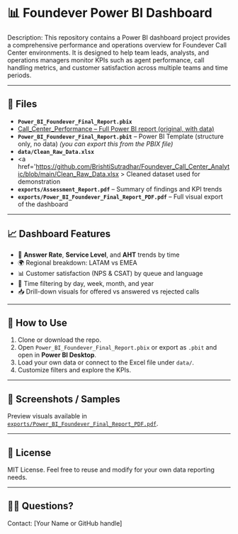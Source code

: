 
# 📊 Foundever Power BI Dashboard

Description:
This repository contains a Power BI dashboard project  provides a comprehensive performance and operations overview for Foundever Call Center environments. It is designed to help team leads, analysts, and operations managers monitor KPIs such as agent performance, call handling metrics, and customer satisfaction across multiple teams and time periods.

---

## 📁 Files

- **`Power_BI_Foundever_Final_Report.pbix`**
-  <a href='https://github.com/BrishtiSutradhar/Foundever_Call_Center_Analytic/blob/main/Power_BI_Foundever_Final%20Report.pbix'> Call_Center_Performance – Full Power BI report (original, with data)</a>
- **`Power_BI_Foundever_Final_Report.pbit`** – Power BI Template (structure only, no data) *(you can export this from the PBIX file)*
- **`data/Clean_Raw_Data.xlsx`** 
-  <a href='https://github.com/BrishtiSutradhar/Foundever_Call_Center_Analytic/blob/main/Clean_Raw_Data.xlsx > Cleaned dataset used for demonstration </a>
- **`exports/Assessment_Report.pdf`** – Summary of findings and KPI trends
- **`exports/Power_BI_Foundever_Final_Report_PDF.pdf`** – Full visual export of the dashboard

---

## 📈 Dashboard Features

- 📌 **Answer Rate**, **Service Level**, and **AHT** trends by time
- 🌍 Regional breakdown: LATAM vs EMEA
- 📊 Customer satisfaction (NPS & CSAT) by queue and language
- 📅 Time filtering by day, week, month, and year
- 📥 Drill-down visuals for offered vs answered vs rejected calls

---

## 🚀 How to Use

1. Clone or download the repo.
2. Open `Power_BI_Foundever_Final_Report.pbix` or export as `.pbit` and open in **Power BI Desktop**.
3. Load your own data or connect to the Excel file under `data/`.
4. Customize filters and explore the KPIs.

---

## 📝 Screenshots / Samples

Preview visuals available in [`exports/Power_BI_Foundever_Final_Report_PDF.pdf`](exports/Power_BI_Foundever_Final_Report_PDF.pdf).

---

## 📄 License

MIT License. Feel free to reuse and modify for your own data reporting needs.

---

## 🙋‍♂️ Questions?

Contact: [Your Name or GitHub handle]
